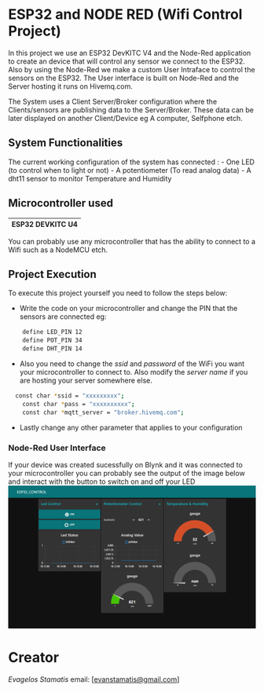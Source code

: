 # **ESP32** and **NODE RED** (Wifi Control Project)
In this project we use an ESP32 DevKITC V4 and the Node-Red application 
to create an device that will control any sensor we connect to the ESP32. 
Also by using the Node-Red we make a custom User Intraface to control the
sensors on the ESP32. The User interface is built on Node-Red and the Server
hosting it runs on Hivemq.com.

The System uses a Client Server/Broker configuration where the Clients/sensors 
are publishing data to the Server/Broker. These data can be later displayed on 
another Client/Device eg A computer, Selfphone etch. 

## System Functionalities
The current working configuration of the system has connected : 
    - One LED (to control when to light or not) 
    - A potentiometer (To read analog data)
    - A dht11 sensor to monitor Temperature and Humidity

## Microcontroller used
| ESP32 DEVKITC U4 |
| ---------------- |

You can probably use any microcontroller that has the ability to connect 
to a Wifi such as a NodeMCU etch.

## Project Execution
To execute this project yourself you need to follow the steps below:
- Write the code on your microcontroller and change the PIN that the sensors are connected eg:
```sh 
    define LED_PIN 12
    define POT_PIN 34
    define DHT_PIN 14
```
- Also you need to change the _ssid_ and _password_ of the WiFi you want your 
microcontroller to connect to. Also modify the _server name_ if you are hosting 
your server somewhere else. 

```sh 
  const char *ssid = "xxxxxxxxx";  
    const char *pass = "xxxxxxxxxx";
    const char *mqtt_server = "broker.hivemq.com";
```
- Lastly change any other parameter that applies to your configuration

### Node-Red User Interface
If your device was created sucessfully on Blynk and it was connected 
to your microcontroller you can probably see the output of the image below 
and interact with the button to switch on and off your LED
<img src="https://github.com/VaggStamatis/ArduinoProjects/blob/master/NodeRedControl/nodeRedLedCntrl/UserInterface_NodeRed.png" width="600">

# Creator 
*Evagelos Stamatis* email: [evanstamatis@gmail.com]